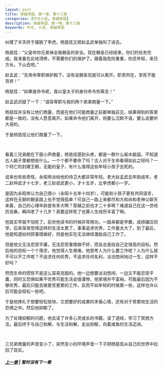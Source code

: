 ```yaml
---
layout: post
title: 穿越帝国，第一卷，第十三章
categories: [中文小说, 穿越帝国]
description: 穿越帝国，第一卷，第十三章
keywords: 中文, 小说, 穿越帝国
---
```


纠缠了半天终于摆脱了李虎，杨慈炫又把赵孟武单独叫了进去。

杨慈炫：“父皇命你兄弟保全我朝圣的安全。现在朝圣已经结束，你们的任务完成。我准备在此地清修，不需要你们的保护了。跟着我危险重重，你还年轻，来日方长。下山去吧。”

赵孟武：“先帝命卑职保护殿下，没有说朝圣完就可以离开。职责所在，至死不能背弃！”

杨慈炫：“如果是命令呢，我以皇太子的身份命令你离去！”

赵孟武迟疑了一下：“请容卑职与我的两个弟弟商量一下。”

杨慈炫并没有让他们商量，而是在他们可能商量之前都单独召见，结果得到的答案都是一致的，没有人愿意离开。如果命令他们离开，则要么沉默不语，要么说要听大哥的。

于是杨慈炫让他们商量了一下。

<br/>

看着三兄弟跪在下面小声商量，杨慈炫感到头疼，都是一群什么榆木脑袋。不知道古人脑子里都想些什么。一个个都不要命了吗？古人对于生命看得如此之轻吗？一个将亡的封建王朝，无能的皇子，有什么值得这些年轻小孩子去死的。

说来也有些奇怪，永昭帝派给他的侍卫大都非常年轻。老大赵孟武去年刚成年，老二赵仲武才十七岁，老三赵叔武更小，才十五岁，比李虎都小一岁。

是因为永昭帝认为自己很小（永昭十五年十四岁），可能和小孩子更有共同语言，这样在无聊的朝圣路上也不觉得孤单？可自己一路上来都尽和大和尚和老神父聊天来着，自己的心理年龄是有多大啊？穿越之前也才二十多啊？难道自己在这一世经历沧桑，瞬间老了十几岁？真要这样死了也算人生经历丰富了啊。

他其实早就不怕死了。前世他读书的时候非常用功，一路来都是学霸，成绩碾压同学。后来渐渐觉得这样的生活太累了，事事追求优秀，工作量太大了。到了最后，他是知道如何把事情做好，但是他实在无法继续激励自己工作了。

但是他又无法忍受平庸，无法忍受事情做不好，而且总是给自己定很高的目标。然后他的目标一个个落空，他觉得人生艰难，他思考人为什么要工作呢？人为什么就不可以不工作呢？不追求任何优秀，不追求任何名利，淡泊悠闲地过一生，这样不好吗？

然而生命的惯性不是这么容易克服的。他一边想要淡泊悠闲，一边又不能忍受平庸，同时又恐惧如果不优秀可能生活会很凄惨。他家境并不富裕，可能最后因为不够优秀，最后只能去做更苦更累的工作，反而不如年轻的时候累一些，这样也许以后可能会轻松一些吧。

于是他挣扎于想要轻松愉快，又想要好的成果的矛盾心情，还有对于劳累地生活的恐惧之中。然后他抑郁了。

为了处理抑郁的问题，他去读了许多心灵成长的书籍，读了道经，学习了冥想方法。最后终于与自己和解，与生活和解，走出抑郁，向着咸鱼的生活迈进。

<br/>

三兄弟商量的声音变小了，突然变小的环境声音一下子把杨慈炫从自己的世界中拉回了现实。

##### [上一章](/../../2020/03/11/TimeTravellerEmpire-1-12/) | 暂时没有下一章